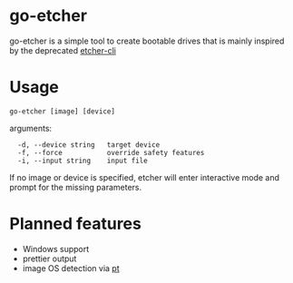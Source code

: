 # go-etcher

go-etcher is a simple tool to create bootable drives that is mainly inspired by the deprecated  <a href="https://github.com/balena-io/etcher-cli">etcher-cli</a>

# Usage
```
go-etcher [image] [device]
```

arguments: 
```
  -d, --device string   target device
  -f, --force           override safety features
  -i, --input string    input file
```

If no image or device is specified, etcher will enter interactive mode and prompt for the missing parameters.

# Planned features
- Windows support
- prettier output
- image OS detection via <a href="https://github.com/byReqz/pt">pt</a>